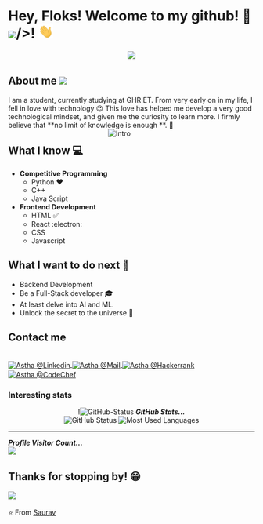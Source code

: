 # Hey, Floks! Welcome to my github! 👋 <img src="https://github.com/TheDudeThatCode/TheDudeThatCode/blob/master/Assets/Earth.gif" width="24px">/>! <img src="https://raw.githubusercontent.com/ABSphreak/ABSphreak/master/gifs/Hi.gif" width="30px">

<div align="center">
	<img src="https://github.com/TheDudeThatCode/TheDudeThatCode/blob/master/Assets/Developer.gif?raw=true">
</div>

## About me <img src="https://github.com/TheDudeThatCode/TheDudeThatCode/blob/master/Assets/Mario_Hello_Big.gif?raw=true" width="24px">
</div>
I am a student, currently studying at GHRIET. From very early on in my life, I fell in love with technology 😍 This love has helped me develop a very good technological mindset, and given me the curiosity to learn more. I firmly believe that **no limit of knowledge is enough **. 🧠

<img align="right" width=300px alt="Intro" src="https://media.giphy.com/media/JTnmWFfrd77RctgNQl/giphy.gif" />

## What I know :computer:
- **Competitive Programming**
	- Python ❤️
	- C++
	- Java Script
- **Frontend Development**
	- HTML  :white_check_mark:
	- React :electron:
	- CSS
	- Javascript

## What I want to do next :thinking: 
- Backend Development 
- Be a Full-Stack developer :mortar_board:
- At least delve into AI and ML.
- Unlock the secret to the universe :rofl:

## Contact me 
<br>
<a href="https://www.linkedin.com/in/saurav-pandey-81273b1a7">
  <img align="center" alt="Astha @Linkedin" width="22px" src="https://cdn.jsdelivr.net/npm/simple-icons@v3/icons/linkedin.svg" />
</a>
  <a href="mailto:"sauravpandey1012@gmail.com">
  <img align="center" alt="Astha @Mail" width="22px" src="https://cdn.jsdelivr.net/npm/simple-icons@v3/icons/gmail.svg" />
</a>
<a href="https://www.hackerrank.com/sauravpandey1012">
  <img align="center" alt="Astha @Hackerrank" width="22px" src="https://cdn.jsdelivr.net/npm/simple-icons@v3/icons/hackerrank.svg" />
</a>
<a href="https://www.codechef.com/users/astha_1306">
  <img align="center" alt="Astha @CodeChef" width="22px" src="https://cdn.jsdelivr.net/npm/simple-icons@v3/icons/codechef.svg" />
</a>



### Interesting stats

<p align="center">
!<img src="https://media.giphy.com/media/8UHRm5oY4k4FDxq5QG/giphy.gif" width="30px" alt="GitHub-Status"/>&nbsp;<i><b>GitHub Stats...</b></i><br>
<img src="https://github-readme-stats.vercel.app/api?username=devilicious-captain&count_private=true&show_icons=true&theme=great-gatsby" alt="GitHub Status"/>
<img src = "https://github-readme-stats.vercel.app/api/top-langs/?username=devilicious-captain&show_icons=true&layout=compact&theme=great-gatsby" alt="Most Used Languages">
</p>

<hr>
<i><b>Profile Visitor Count...</b></i><br>
<img src="https://profile-counter.glitch.me/ast1012/count.svg" />

## Thanks for stopping by! 😁


<img src="https://github.com/TheDudeThatCode/TheDudeThatCode/blob/master/Assets/wave.gif?raw=true" /><br>


⭐️ From [Saurav](https://github.com/devilicious-captain)
